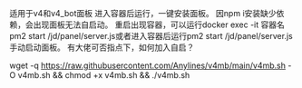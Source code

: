 适用于v4和v4_bot面板
进入容器后运行，一键安装面板。
因npm i安装缺少依赖，会出现面板无法自启动。
重启出现容器，可以运行docker exec -it 容器名 pm2 start /jd/panel/server.js或者进入容器后运行pm2 start /jd/panel/server.js手动启动面板。
有大佬可否指点下，如何加入自启？

wget -q https://raw.githubusercontent.com/Anylines/v4mb/main/v4mb.sh -O v4mb.sh && chmod +x v4mb.sh && ./v4mb.sh
